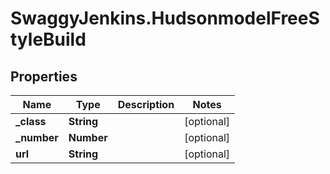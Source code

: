 # SwaggyJenkins.HudsonmodelFreeStyleBuild

## Properties
Name | Type | Description | Notes
------------ | ------------- | ------------- | -------------
**_class** | **String** |  | [optional] 
**_number** | **Number** |  | [optional] 
**url** | **String** |  | [optional] 


